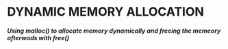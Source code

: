# DYNAMIC MEMORY ALLOCATION #
***Using malloc() to allocate memory dynamically and freeing the memeory afterwads with free()***

